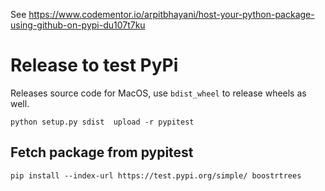 
See https://www.codementor.io/arpitbhayani/host-your-python-package-using-github-on-pypi-du107t7ku


# Release to test PyPi

Releases source code for MacOS, use `bdist_wheel` to release wheels as well.

```
python setup.py sdist  upload -r pypitest
```


## Fetch package from pypitest

```
pip install --index-url https://test.pypi.org/simple/ boostrtrees
```
